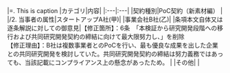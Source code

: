 |=. This is caption
|カテゴリ|内容|
|:---|:---|
|契約種別|PoC契約（新素材編） |
|/2. 当事者の属性|スタートアップA社(甲)|
|事業会社B社(乙)|
|条項本文自体又は逐条解説に対しての御意見|【修正箇所】：6条　「本検証から研究開発段階への移行および共同研究開発契約の締結に向けて最大限努力し、」を削除  <br>  【修正理由】：B社は複数事業者とのPoCを行い、最も優良な成果を出した企業との共同研究開発を検討していた。共同研究開発契約の締結は努力義務ではあっても、当該記載にコンプライアンス上の懸念があったため。 |
|その他| |

